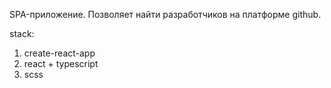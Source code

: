 SPA-приложение. 
Позволяет найти разработчиков на платформе github.

stack: 
1) create-react-app
2) react + typescript
3) scss
